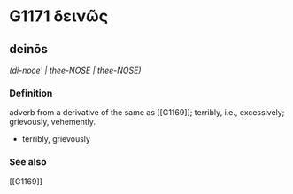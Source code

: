 # G1171 δεινῶς

## deinōs

_(di-noce' | thee-NOSE | thee-NOSE)_

### Definition

adverb from a derivative of the same as [[G1169]]; terribly, i.e., excessively; grievously, vehemently.

- terribly, grievously

### See also

[[G1169]]


